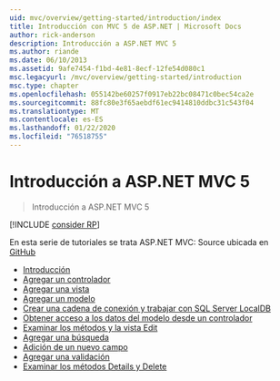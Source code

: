 ```yaml
---
uid: mvc/overview/getting-started/introduction/index
title: Introducción con MVC 5 de ASP.NET | Microsoft Docs
author: rick-anderson
description: Introducción a ASP.NET MVC 5
ms.author: riande
ms.date: 06/10/2013
ms.assetid: 9afe7454-f1bd-4e81-8ecf-12fe54d080c1
msc.legacyurl: /mvc/overview/getting-started/introduction
msc.type: chapter
ms.openlocfilehash: 055142be60257f0917eb22bc08471c0bec54ca2e
ms.sourcegitcommit: 88fc80e3f65aebdf61ec9414810ddbc31c543f04
ms.translationtype: MT
ms.contentlocale: es-ES
ms.lasthandoff: 01/22/2020
ms.locfileid: "76518755"
---
```

# <a name="getting-started-with-aspnet-mvc-5"></a>Introducción a ASP.NET MVC 5

> Introducción a ASP.NET MVC 5

[!INCLUDE [consider RP](../../../../includes/razor.md)]

En esta serie de tutoriales se trata ASP.NET MVC: Source ubicada en [GitHub](https://github.com/aspnet/AspNetDocs/tree/master/aspnet/mvc/overview/getting-started/introduction/sample/MvcMovie/MvcMovie)

- [Introducción](getting-started.md)
- [Agregar un controlador](adding-a-controller.md)
- [Agregar una vista](adding-a-view.md)
- [Agregar un modelo](adding-a-model.md)
- [Crear una cadena de conexión y trabajar con SQL Server LocalDB](creating-a-connection-string.md)
- [Obtener acceso a los datos del modelo desde un controlador](accessing-your-models-data-from-a-controller.md)
- [Examinar los métodos y la vista Edit](examining-the-edit-methods-and-edit-view.md)
- [Agregar una búsqueda](adding-search.md)
- [Adición de un nuevo campo](adding-a-new-field.md)
- [Agregar una validación](adding-validation.md)
- [Examinar los métodos Details y Delete](examining-the-details-and-delete-methods.md)
